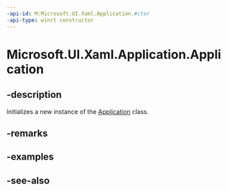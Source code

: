 ```yaml
---
-api-id: M:Microsoft.UI.Xaml.Application.#ctor
-api-type: winrt constructor
---
```


<!-- Method syntax
public Application()
-->

# Microsoft.UI.Xaml.Application.Application

## -description

Initializes a new instance of the [Application](application.md) class.

## -remarks

## -examples

## -see-also
